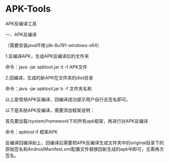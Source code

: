 # APK-Tools
APK反编译工具

一、APK反编译 

（需要安装java环境:jdk-8u191-windows-x64）

1.反编译APK，生成APK反编译后的文件夹

命令：java -jar apktool.jar d -f APK文件

2.回编译，生成的新APK在文件夹的dist目录

命令：java -jar apktool.jar b -f 文件夹名称

以上是常规APK反编译，回编译成功提示用户自行去签名即可。

以下是系统APK反编译，需要添加框架说明：

首先要加载/system/framework下的所有apk框架，再进行对APK反编译

命令：apktool if 框架APK

反编译回编译如上，回编译后需要把APK反编译生成文件夹中的original目录下的原始签名和AndroidManifest.xml配置文件替换回新生成的apk中即可，无需再次签名。

